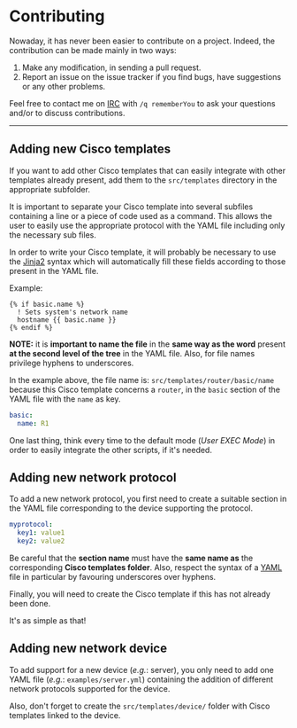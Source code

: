 Contributing
===============================

Nowaday, it has never been easier to contribute on a project. Indeed, the
contribution can be made mainly in two ways:

1. Make any modification, in sending a pull request.
2. Report an issue on the issue tracker if you find bugs, have suggestions or
   any other problems.

Feel free to contact me on [IRC](http://webchat.freenode.net/) with `/q
rememberYou` to ask your questions and/or to discuss contributions.

--------------------

## Adding new Cisco templates

If you want to add other Cisco templates that can easily integrate with other
templates already present, add them to the `src/templates` directory in the
appropriate subfolder.

It is important to separate your Cisco template into several subfiles containing
a line or a piece of code used as a command. This allows the user to easily use
the appropriate protocol with the YAML file including only the necessary sub
files.

In order to write your Cisco template, it will probably be necessary to use the
[Jinja2](http://jinja.pocoo.org/) syntax which will automatically fill these
fields according to those present in the YAML file.

Example:

```
{% if basic.name %}
  ! Sets system's network name
  hostname {{ basic.name }}
{% endif %}
```

**NOTE:** it is **important to name the file** in the **same way as the word**
present **at the second level of the tree** in the YAML file. Also, for file
names privilege hyphens to underscores.

In the example above, the file name is: `src/templates/router/basic/name`
because this Cisco template concerns a `router`, in the `basic` section of the
YAML file with the `name` as key.

```yaml
basic:
  name: R1
```

One last thing, think every time to the default mode (_User EXEC Mode_) in order to
easily integrate the other scripts, if it's needed.

## Adding new network protocol

To add a new network protocol, you first need to create a suitable section in
the YAML file corresponding to the device supporting the protocol.

```yaml
myprotocol:
  key1: value1
  key2: value2
```

Be careful that the **section name** must have the **same name as** the
corresponding **Cisco templates folder**. Also, respect the syntax of a
[YAML](https://docs.ansible.com/ansible/latest/reference_appendices/YAMLSyntax.html)
file in particular by favouring underscores over hyphens.

Finally, you will need to create the Cisco template if this has not already been
done.

It's as simple as that!

## Adding new network device

To add support for a new device (_e.g._: server), you only need to add one YAML
file (_e.g._: `examples/server.yml`) containing the addition of different
network protocols supported for the device.

Also, don't forget to create the `src/templates/device/` folder with Cisco
templates linked to the device.
